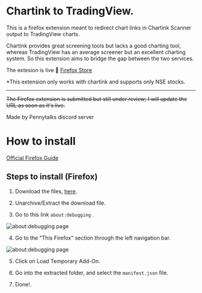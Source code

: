 # Chartink to TradingView.

This is a firefox extension meant to redirect chart links in Chartink Scanner output to TradingView charts.

Chartink provides great screening tools but lacks a good charting tool, whereas TradingView has an average screener but an excellent charting system. So this extension aims to bridge the gap between the two services.

The extesion is live 🎉
[Firefox Store](https://addons.mozilla.org/en-US/firefox/addon/chartink-to-tradingview/)

\*This extension only works with chartink and supports only NSE stocks.

---

~~The Firefox extension is submitted but still under review; I will update the URL as soon as it's live.~~

Made by Pennytalks discord server

# How to install

[Official Firefox Guide](https://developer.mozilla.org/en-US/docs/Mozilla/Add-ons/WebExtensions/Your_first_WebExtension#installing)

## Steps to install (Firefox)

1. Download the files, [here](https://codeload.github.com/devAgam/chartink-to-tradingview-firefox-extension/zip/refs/heads/main).

2. Unarchive/Extract the download file.

3. Go to this link `about:debugging` .

![about:debugging page](https://stonk-code-assets.s3.ap-south-1.amazonaws.com/Screenshot+2023-01-19+at+10.31.58+AM.png "about:debugging")

4. Go to the "This Firefox" section through the left navigation bar.

![about:debugging page](https://stonk-code-assets.s3.ap-south-1.amazonaws.com/Screenshot+2023-01-19+at+10.36.20+AM.png "about:debugging")

5. Click on Load Temporary Add-On.

6. Go into the extracted folder, and select the `manifest.json` file.

7. Done!.
